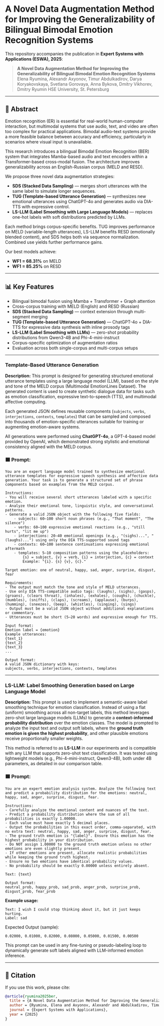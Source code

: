 # A Novel Data Augmentation Method for Improving the Generalizability of Bilingual Bimodal Emotion Recognition Systems

This repository accompanies the publication in **Expert Systems with Applications (ESWA), 2025**:

> **A Novel Data Augmentation Method for Improving the Generalizability of Bilingual Bimodal Emotion Recognition Systems**
> Elena Ryumina, Alexandr Axyonov, Timur Abdulkadirov, Darya Koryakovskaya, Svetlana Gorovaya, Anna Bykova, Dmitry Vikhorev, Dmitry Ryumin
> HSE University, St. Petersburg

---

## 🧠 Abstract

Emotion recognition (ER) is essential for real-world human-computer interaction, but multimodal systems that use audio, text, and video are often too complex for practical applications. Bimodal audio-text systems provide a more feasible balance between accuracy and efficiency, particularly in scenarios where visual input is unavailable.

This research introduces a bilingual Bimodal Emotion Recognition (BER) system that integrates Mamba-based audio and text encoders within a Transformer-based cross-modal fusion. The architecture improves generalizability across an English-Russian corpus (MELD and RESD).

We propose three novel data augmentation strategies:
- **SDS (Stacked Data Sampling)** — merges short utterances with the same label to simulate longer sequences.
- **TUG (Template-based Utterance Generation)** — synthesizes new emotional utterances using ChatGPT-4o and generates audio via DIA-TTS with expressive control.
- **LS-LLM (Label Smoothing with Large Language Models)** — replaces one-hot labels with soft distributions predicted by LLMs.

Each method brings corpus-specific benefits. TUG improves performance on MELD (variable-length utterances), LS-LLM benefits RESD (emotionally blended content), and SDS helps both via sequence normalization. Combined use yields further performance gains.

Our best models achieve:
- **WF1 = 68.31%** on MELD
- **WF1 = 85.25%** on RESD

---

## 📊 Key Features

- Bilingual bimodal fusion using Mamba + Transformer + Graph attention
- Cross-corpus training with MELD (English) and RESD (Russian)
- **SDS (Stacked Data Sampling)** — context extension through multi-segment merging
- **TUG (Template-based Utterance Generation)** — ChatGPT-4o + DIA-TTS for expressive data synthesis with inline prosody tags
- **LS-LLM (Label Smoothing with LLMs)** — zero-shot probability distributions from Qwen3-4B and Phi-4-mini-instruct
- Corpus-specific optimization of augmentation ratios
- Evaluation across both single-corpus and multi-corpus setups

---

### Template-Based Utterance Generation

**Description:**
This prompt is designed for generating structured emotional utterance templates using a large language model (LLM), based on the style and tone of the MELD corpus (Multimodal EmotionLines Dataset). The generated content is used to create synthetic dialogue data for tasks such as emotion classification, expressive text-to-speech (TTS), and multimodal affective computing.

Each generated JSON defines reusable components (`subjects`, `verbs`, `interjections`, `contexts`, `templates`) that can be sampled and composed into thousands of emotion-specific utterances suitable for training or augmenting emotion-aware systems.

All generations were performed using **ChatGPT-4o**, a GPT-4-based model provided by OpenAI, which demonstrated strong stylistic and emotional consistency aligned with the MELD corpus.


### 🟦 Prompt:
```
You are an expert language model trained to synthesize emotional utterance templates for expressive speech synthesis and affective data generation. Your task is to generate a structured set of phrase components based on examples from the MELD corpus.

Instructions:
- You will receive several short utterances labeled with a specific emotion.
- Analyze their emotional tone, linguistic style, and conversational patterns.
- Generate a valid JSON object with the following five fields:
    - subjects: 60–100 short noun phrases (e.g., "That moment", "The silence")
    - verbs: 60–100 expressive emotional reactions (e.g., "still hurts", "lit me up")
    - interjections: 20–40 emotional openings (e.g., "(sighs)...", "(laughs)...") using only the DIA TTS-supported sound tags
    - contexts: 60–100 sentence continuations expressing emotional aftermath
    - templates: 5–10 composition patterns using the placeholders:
        {s} = subject, {v} = verb, {i} = interjection, {c} = context
        Example: "{i}. {s} {v}, {c}."

Target emotion: one of neutral, happy, sad, anger, surprise, disgust, fear

Requirements:
- The output must match the tone and style of MELD utterances.
- Use only DIA TTS-compatible audio tags: (laughs), (sighs), (gasps), (groans), (clears throat), (inhales), (exhales), (coughs), (chuckle), (mumbles), (sniffs), (claps), (screams), (applause), (burps), (humming), (sneezes), (beep), (whistles), (singing), (sings)
- Output must be a valid JSON object without additional explanations or commentary.
- Utterances must be short (5–20 words) and expressive enough for TTS.

Input format:
Emotion label = {emotion}
Example utterances:
{text_1}
{text_2}
{text_3}
...

Output format:
A valid JSON dictionary with keys:
subjects, verbs, interjections, contexts, templates
```

---

### LS-LLM: Label Smoothing Generation based on Large Language Model

**Description:**
This prompt is used to implement a semantic-aware label smoothing technique for emotion classification. Instead of using a flat (uniform) smoothing across all non-target labels, this method leverages zero-shot large language models (LLMs) to generate a **context-informed probability distribution** over the emotion classes. The model is prompted to analyze the input text and output soft labels, where the **ground truth emotion is given the highest probability**, and other plausible emotions receive proportionally smaller weights.

This method is referred to as **LS-LLM** in our experiments and is compatible with any LLM that supports zero-shot text classification. It was tested using lightweight models (e.g., Phi-4-mini-instruct, Qwen3-4B), both under 4B parameters, as detailed in our comparison table.



### 🟦 Prompt:

```
You are an expert emotion analysis system. Analyze the following text and predict a probability distribution for the emotions: neutral, happy, sad, anger, surprise, disgust, fear.

Instructions:
- Carefully analyze the emotional content and nuances of the text.
- Predict a probability distribution where the sum of all probabilities is exactly 1.00000.
- Each value must have exactly 5 decimal places.
- Output the probabilities in this exact order, comma-separated, with no extra text: neutral, happy, sad, anger, surprise, disgust, fear.
- The ground truth emotion is "{label}". Ensure this emotion has the highest probability in your distribution.
- Do NOT assign 1.00000 to the ground truth emotion unless no other emotions are even slightly present.
- If other emotions are present, allocate realistic probabilities while keeping the ground truth highest.
- Ensure no two emotions have identical probability values.
- No probability should be exactly 0.00000 unless entirely absent.

Text: {text}

Output format:
neutral_prob, happy_prob, sad_prob, anger_prob, surprise_prob, disgust_prob, fear_prob
```


**Example usage:**

```
Text: I wish I could stop thinking about it, but it just keeps hurting.
Label: sad
```

Expected Output (sample):
```
0.02000, 0.01000, 0.82000, 0.08000, 0.05000, 0.01500, 0.00500
```


This prompt can be used in any fine-tuning or pseudo-labeling loop to dynamically generate soft labels aligned with LLM-informed emotion inference.

---


## 📝 Citation

If you use this work, please cite:

```bibtex
@article{ryumina2025ber,
  title = {A Novel Data Augmentation Method for Improving the Generalizability of Bilingual Bimodal Emotion Recognition Systems},
  author = {Ryumina, Elena and Axyonov, Alexandr and Abdulkadirov, Timur and Koryakovskaya, Darya and Gorovaya, Svetlana and Bykova, Anna and Vikhorev, Dmitry and Ryumin, Dmitry},
  journal = {Expert Systems with Applications},
  year = {2025}
}
